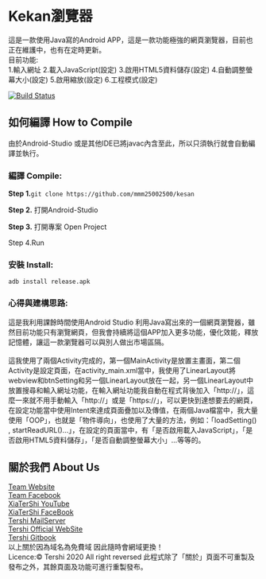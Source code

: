 # Kekan瀏覽器
這是一款使用Java寫的Android APP，這是一款功能極強的網頁瀏覽器，目前也正在維護中，也有在定時更新。<br>
目前功能:<br>
1.輸入網址
2.載入JavaScript(設定)
3.啟用HTML5資料儲存(設定)
4.自動調整螢幕大小(設定)
5.啟用縮放(設定)
6.工程模式(設定)

[![Build Status](http://img.shields.io/travis/badges/badgerbadgerbadger.svg?style=flat-square)](https://travis-ci.org/badges/badgerbadgerbadger)

## 如何編譯 How to Compile
由於Android-Studio 或是其他IDE已將javac內含至此，所以只須執行就會自動編譯並執行。
### 編譯 Compile:

**Step 1.**``git clone https://github.com/mmm25002500/kesan``

**Step 2.** 打開Android-Studio

**Step 3.** 打開專案 Open Project

Step 4.Run

### 安裝 Install:

``adb install release.apk``

### 心得與建構思路:
這是我利用課餘時間使用Android Studio 利用Java寫出來的一個網頁瀏覽器，雖然目前功能只有瀏覽網頁，但我會持續將這個APP加入更多功能，優化效能，釋放記憶體，讓這一款瀏覽器可以與別人做出市場區隔。<br><br>
這我使用了兩個Activity完成的，第一個MainActivity是放置主畫面，第二個Activity是設定頁面，在activity_main.xml當中，我使用了LinearLayout將webview和btnSetting和另一個LinearLayout放在一起，另一個LinearLayout中放置搜尋和輸入網址功能，在輸入網址功能我自動在程式背後加入「http://」，這麼一來就不用手動輸入「http://」或是「https://」，可以更快到達想要去的網頁，在設定功能當中使用Intent來達成頁面疊加以及傳值，在兩個Java檔當中，我大量使用「OOP」，也就是「物件導向」，也使用了大量的方法，例如：「loadSetting() , startReadURL()...」，在設定的頁面當中，有「是否啟用載入JavaScript」，「是否啟用HTML5資料儲存」，「是否自動調整螢幕大小」...等等的。

## 關於我們 About Us

[Team Website](www.tershi.ml) <br>
[Team Facebook](https://www.facebook.com/shanling.team/) <br>
[XiaTerShi YouTube](https://www.youtube.com/channel/UCPdpFDFOp3sPbZhRkaQVaQA) <br>
[XiaTerShi FaceBook](https://www.facebook.com/Tershi25648) <br>
[Tershi MailServer](https://mail.tershi.ml) <br>
[Tershi Official WebSite](https://official.tershi.ml) <br>
[Tershi Gitbook](https://gitbook.tershi.ml) <br>
以上關於因為域名為免費域 因此隨時會網域更換！ <br>
Licence:© Tershi 2020 All right reversed 此程式除了「關於」頁面不可重製及發布之外，其餘頁面及功能可進行重製發布。
